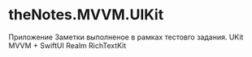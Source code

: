 # theNotes.MVVM.UIKit

Приложение Заметки выполненое в рамках тестовго задания. 
UKit MVVM + SwiftUI
Realm
RichTextKit
